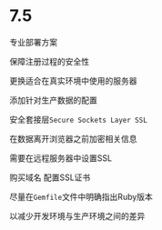 # 7.5

专业部署方案



保障注册过程的安全性

更换适合在真实环境中使用的服务器

添加针对生产数据的配置



安全套接层`Secure Sockets Layer SSL`

在数据离开浏览器之前加密相关信息



需要在远程服务器中设置SSL

购买域名 配置SSL证书



尽量在`Gemfile`文件中明确指出Ruby版本

以减少开发环境与生产环境之间的差异